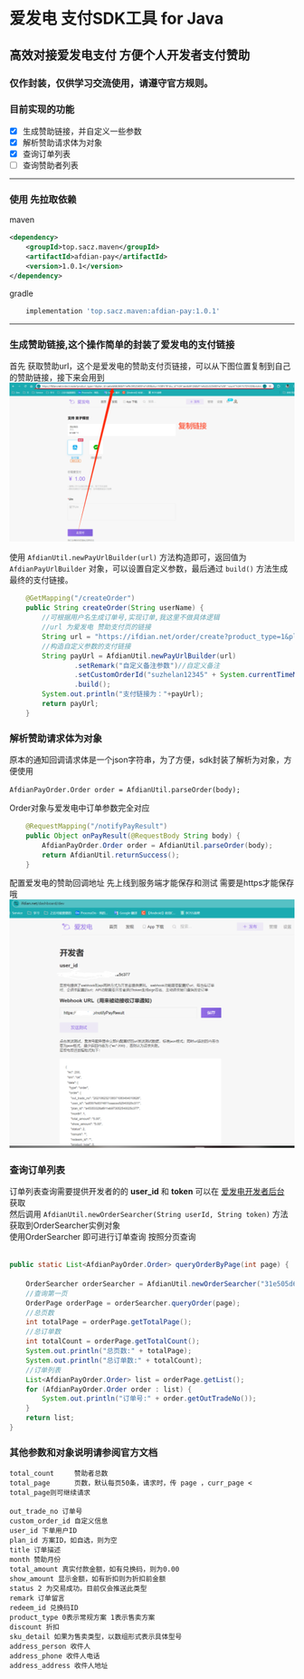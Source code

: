 
# 爱发电 支付SDK工具 for Java 
## 高效对接爱发电支付 方便个人开发者支付赞助
### 仅作封装，仅供学习交流使用，请遵守官方规则。

### 目前实现的功能
- [x] 生成赞助链接，并自定义一些参数
- [x] 解析赞助请求体为对象
- [x] 查询订单列表
- [ ] 查询赞助者列表

---
### 使用 先拉取依赖
maven
```xml
<dependency>
    <groupId>top.sacz.maven</groupId>
    <artifactId>afdian-pay</artifactId>
    <version>1.0.1</version>
</dependency>
```
gradle
```groovy
    implementation 'top.sacz.maven:afdian-pay:1.0.1'
```
---
### 生成赞助链接,这个操作简单的封装了爱发电的支付链接 
首先 获取赞助url，这个是爱发电的赞助支付页链接，可以从下图位置复制到自己的赞助链接，接下来会用到
![爱发电赞助页](./img/img_pay.png)

使用 `AfdianUtil.newPayUrlBuilder(url)` 方法构造即可，返回值为 `AfdianPayUrlBuilder` 对象，可以设置自定义参数，最后通过 `build()` 方法生成最终的支付链接。
```java
    @GetMapping("/createOrder")
    public String createOrder(String userName) {
        //可根据用户名生成订单号,实现订单,我这里不做具体逻辑
        //url 为爱发电 赞助支付页的链接
        String url = "https://ifdian.net/order/create?product_type=1&plan_id=2219e4d4660911efb2ee52540025c377&sku=%5B%7B%22sku_id%22%3A%22222481dc660911efa8ae52540025c377%22%2C%22count%22%3A1%7D%5D&viokrz_ex=0";
        //构造自定义参数的支付链接
        String payUrl = AfdianUtil.newPayUrlBuilder(url)
                .setRemark("自定义备注参数")//自定义备注
                .setCustomOrderId("suzhelan12345" + System.currentTimeMillis())//自定义订单号
                .build();
        System.out.println("支付链接为："+payUrl);
        return payUrl;
    }
```



### 解析赞助请求体为对象
原本的通知回调请求体是一个json字符串，为了方便，sdk封装了解析为对象，方便使用  

`AfdianPayOrder.Order order = AfdianUtil.parseOrder(body);` 

Order对象与爱发电中订单参数完全对应

```java
    @RequestMapping("/notifyPayResult")
    public Object onPayResult(@RequestBody String body) {
        AfdianPayOrder.Order order = AfdianUtil.parseOrder(body);
        return AfdianUtil.returnSuccess();
    }
```

配置爱发电的赞助回调地址 先上线到服务端才能保存和测试 需要是https才能保存哦
![设置回调地址](./img/img_set_pay_notify_url.png)

### 查询订单列表
订单列表查询需要提供开发者的的 **user_id** 和 **token** 可以在 [爱发电开发者后台](https://ifdian.net/dashboard/dev) 获取  
然后调用 `AfdianUtil.newOrderSearcher(String userId, String token)` 方法获取到OrderSearcher实例对象  
使用OrderSearcher 即可进行订单查询 按照分页查询
```java

public static List<AfdianPayOrder.Order> queryOrderByPage(int page) {

    OrderSearcher orderSearcher = AfdianUtil.newOrderSearcher("31e505d6a30b11eea4bf52540025c377", "DyVmKFnPHBfab7vxw3dUMTgsRqu95CEp");
    //查询第一页
    OrderPage orderPage = orderSearcher.queryOrder(page);
    //总页数
    int totalPage = orderPage.getTotalPage();
    //总订单数
    int totalCount = orderPage.getTotalCount();
    System.out.println("总页数:" + totalPage);
    System.out.println("总订单数:" + totalCount);
    //订单列表
    List<AfdianPayOrder.Order> list = orderPage.getList();
    for (AfdianPayOrder.Order order : list) {
        System.out.println("订单号:" + order.getOutTradeNo());
    }
    return list;
}
```


### 其他参数和对象说明请参阅官方文档 
```text
total_count     赞助者总数
total_page      页数，默认每页50条，请求时，传 page ，curr_page < total_page则可继续请求

out_trade_no 订单号
custom_order_id 自定义信息
user_id 下单用户ID
plan_id 方案ID，如自选，则为空
title 订单描述
month 赞助月份
total_amount 真实付款金额，如有兑换码，则为0.00
show_amount 显示金额，如有折扣则为折扣前金额
status 2 为交易成功。目前仅会推送此类型
remark 订单留言
redeem_id 兑换码ID
product_type 0表示常规方案 1表示售卖方案
discount 折扣
sku_detail 如果为售卖类型，以数组形式表示具体型号
address_person 收件人
address_phone 收件人电话
address_address 收件人地址
```

